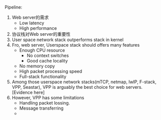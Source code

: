Pipeline:
1. Web server的需求
	- Low latency
	- High performance
2. 协议栈对Web server的重要性
3. User space network stack outperforms stack in kernel
4. Fro, web server, Userspace stack should offers many features
	- Enough CPU resource
		- No context switches
		- Good cache locality
	- No memory copy
	- High packet processing speed
	- Full-stack functionality
5. Among those userspace network stacks(mTCP, netmap, lwIP, F-stack, VPP, Seastar), VPP is arguably the best choice for web servers.[Evidence here]
6. However, VPP has some limitations
	- Handling packet lossing.
	- Message transferring
	- 
<!--stackedit_data:
eyJoaXN0b3J5IjpbMTUwNjA3MzE2OCwtMTgxNjMyMzg1MywxOD
M1NzY3MzIwXX0=
-->